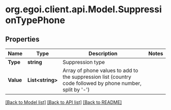
# org.egoi.client.api.Model.SuppressionTypePhone

## Properties

Name | Type | Description | Notes
------------ | ------------- | ------------- | -------------
**Type** | **string** | Suppression type | 
**Value** | **List&lt;string&gt;** | Array of phone values to add to the suppression list (country code followed by phone number, split by &#39;-&#39;) | 

[[Back to Model list]](../README.md#documentation-for-models)
[[Back to API list]](../README.md#documentation-for-api-endpoints)
[[Back to README]](../README.md)

